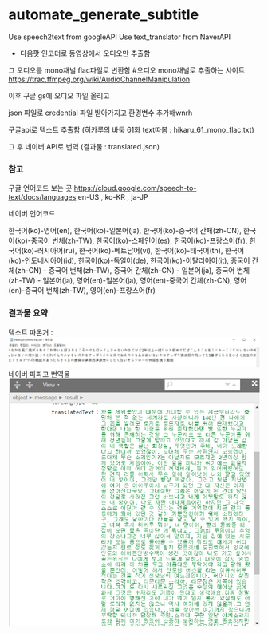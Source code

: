 # automate_generate_subtitle
Use speech2text from googleAPI
Use text_translator from NaverAPI

- 다음팟 인코더로 동영상에서 오디오만 추출함


그 오디오를 mono채널 flac파일로 변환함
#오디오 mono채널로 추출하는 사이트
https://trac.ffmpeg.org/wiki/AudioChannelManipulation

이후 구글 gs에 오디오 파일 올리고 

json 파일로 credential 파일 받아가지고 환경변수 추가해wnrh

구글api로 텍스트 추출함 (히카루의 바둑 61화 text따봄 : hikaru_61_mono_flac.txt)

그 후 네이버 API로 번역 (결과물 : translated.json)


### 참고
구글 언어코드 보는 곳
https://cloud.google.com/speech-to-text/docs/languages
 en-US , ko-KR , ja-JP

네이버 언어코드

한국어(ko)-영어(en), 한국어(ko)-일본어(ja), 한국어(ko)-중국어 간체(zh-CN), 한국어(ko)-중국어 번체(zh-TW), 한국어(ko)-스페인어(es), 한국어(ko)-프랑스어(fr), 한국어(ko)-러시아어(ru), 한국어(ko)-베트남어(vi), 한국어(ko)-태국어(th), 한국어(ko)-인도네시아어(id), 한국어(ko)-독일어(de), 한국어(ko)-이탈리아어(it), 중국어 간체(zh-CN) - 중국어 번체(zh-TW), 중국어 간체(zh-CN) - 일본어(ja), 중국어 번체(zh-TW) - 일본어(ja), 영어(en)-일본어(ja), 영어(en)-중국어 간체(zh-CN), 영어(en)-중국어 번체(zh-TW), 영어(en)-프랑스어(fr)

### 결과물 요약

텍스트 따온거 : 
![speech2txt](./speech2txt_result.PNG)
네이버 파파고 번역물
![JPN_KOR](./JPN2KOR_result.PNG)







